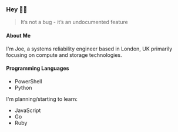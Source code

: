 ### Hey 👋🏼 
> It’s not a bug - it’s an undocumented feature

#### About Me
I'm Joe, a systems reliability engineer based in London, UK primarily focusing on compute and storage technologies.

#### Programming Languages
* PowerShell
* Python

I'm planning/starting to learn:
* JavaScript
* Go
* Ruby
